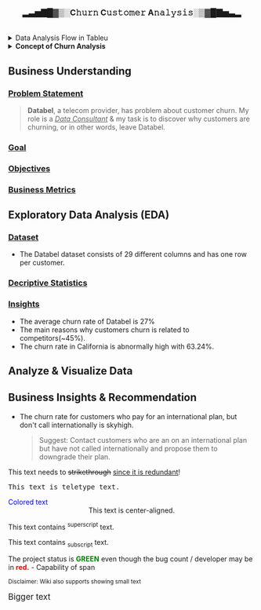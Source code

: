 <h3 align='center'> ▂▃▅▇█▓▒░C𝚑𝚞𝚛𝚗 C𝚞𝚜𝚝𝚘𝚖𝚎𝚛 A𝚗𝚊𝚕𝚢𝚜𝚒𝚜░▒▓█▇▅▃▂</h3>
<br>
<details><summary>Data Analysis Flow in Tableu</summary>
  
<p align="center"><img src="https://github.com/Data-Portofolio/churn-customer-analysis/assets/133883292/afcae735-4e0a-434c-8d49-8fd9ac05601b"></p>

##### 1. Data Check: to make sure the data you received makes sense and it is ready to work with. 
Example:
  - check for duplicate values or 
  - missing values, and 
  - do a sense check with other internal data sources.
    
##### 2. Data Exploration: This is the time where you need to ask yourself different questions to explore the data. 
An example question could be:
  - Does an increase in revenue also lead to an increase in profit?
  - You'll also build your first visualization in this step.
    
##### 3. Analyze & Visualize Data: It's key to choose the right visualization to convey a message. 
  - This step also enables you to dig deeper into certain topics to make sure you don't miss any insights.
    
##### 4. Dasboarding 
  - Combine the visualizations

##### 5. Communicate the insights with stakeholders
</details>

<details><summary><b>Concept of Churn Analysis</b></summary>
> **`Churn Analysis`** merupakan proses memahami dan menganalisis tingkat pelanggan yang meninggalkan atau berhenti menggunakan produk atau layanan perusahaan dalam suatu periode waktu tertentu. Analisis churn bertujuan untuk mengidentifikasi penyebab dan faktor-faktor yang berkontribusi terhadap kehilangan pelanggan, serta mengembangkan strategi untuk mengurangi tingkat churn. Dalam konteks telekomunikasi, churn mengindikasikan pelanggan yang beralih ke penyedia layanan lain atau berhenti menggunakan layanan telekomunikasi.
<br>
  
**Churn Rate:**
   - Churn Rate adalah metrik yang mengukur persentase pelanggan yang meninggalkan layanan perusahaan dalam suatu periode waktu, biasanya dihitung per bulan atau per tahun.
   - Formula Churn Rate:
     `(Jumlah pelanggan yang meninggalkan layanan / Total pelanggan awal) x 100%`

**Faktor-faktor yang Mempengaruhi Churn:**
   - Kualitas Layanan: Pelanggan cenderung meninggalkan jika kualitas layanan tidak memenuhi harapan.
   - Harga: Penyesuaian harga yang tidak sesuai dapat menjadi penyebab pelanggan beralih.
   - Layanan Pelanggan: Pelayanan pelanggan yang buruk dapat memicu keputusan pelanggan untuk meninggalkan perusahaan.
   - Persaingan: Keberadaan penyedia layanan alternatif yang lebih menarik dapat mempengaruhi churn rate.

**Dampak Churn pada Perusahaan:**
   - Penurunan Pendapatan: Kehilangan pelanggan berarti penurunan pendapatan dari abonemen atau penggunaan layanan.
   - Biaya Akuisisi Pelanggan: Meningkatnya biaya untuk mendapatkan pelanggan baru guna menggantikan yang telah meninggalkan.
   - Reputasi Perusahaan: Churn yang tinggi dapat merusak reputasi perusahaan di pasar.

**Strategi Mengurangi Churn:**
   - Peningkatan Kualitas Layanan: Memastikan bahwa layanan yang disediakan memenuhi atau bahkan melebihi harapan pelanggan.
   - Program Loyalty: Menyusun program yang memberikan insentif kepada pelanggan setia.
   - Analisis Data: Menggunakan data untuk mengidentifikasi pola churn dan mengambil tindakan pencegahan.

**Pemantauan dan Evaluasi Churn Rate:**
   - Pemantauan Rutin: Melakukan pemantauan secara rutin terhadap Churn Rate untuk mengidentifikasi tren dan pola.
   - Evaluasi Penyebab: Menganalisis penyebab churn untuk memahami faktor-faktor yang berkontribusi.


![image](https://github.com/Data-Portofolio/churn-customer-analysis/assets/133883292/dd641b53-3da4-4afb-90d4-284bda20084f)
 
<details><summary>More Explanation...</summary>
  
### Konsep Leaky Bucket Problem

Anda dapat membandingkan `churn` dengan `Leaky Bucket Problem`. Anda dapat mengisi ember dengan lebih banyak air (atau pelanggan baru dalam hal ini), tetapi pendapatan keseluruhan Anda tidak akan meningkat jika pelanggan yang sudah ada meninggalkan perusahaan Anda. Lebih mudah untuk mempertahankan pelanggan daripada menarik pelanggan baru, jadi untuk banyak perusahaan, mengurangi churn menjadi prioritas.

>Leaky Bucket Problem merujuk pada suatu model atau analogi yang digunakan untuk menggambarkan cara mengelola data atau permintaan yang masuk ke suatu sistem dengan tingkat yang >berbeda-beda. Dalam konteks churn customer, leaky bucket dapat diartikan sebagai strategi untuk menjaga keberlanjutan dan stabilitas pelanggan. Analogi ini menggambarkan bagaimana >perusahaan berusaha mempertahankan pelanggan sambil terus menarik pelanggan baru.

1. **Bucket (Ember):**
   - Ember dalam konteks ini dapat diartikan sebagai basis pelanggan perusahaan. Ini mencakup pelanggan yang telah ada dan berkontribusi pada pendapatan perusahaan.

2. **Leaky (Bocor):**
   - Kebocoran dalam ember mewakili churn, yaitu pelanggan yang meninggalkan layanan. Kebocoran terjadi ketika pelanggan beralih ke penyedia layanan lain atau berhenti menggunakan layanan perusahaan.

3. **Pendekatan Mengatasi Kebocoran:**
   - Perusahaan harus mencoba mengurangi tingkat kebocoran dengan meningkatkan kualitas layanan, menjaga harga yang bersaing, dan meningkatkan kepuasan pelanggan.

4. **Adding Water (Menambah Air):**
   - Menambah air ke dalam ember mewakili upaya untuk mendapatkan pelanggan baru. Perusahaan dapat fokus pada strategi pemasaran yang efektif dan penawaran layanan yang menarik untuk menarik pelanggan baru ke dalam basis mereka.

**"Keeping Customer Easier to Get New Customer, Reducing Churn is Priority for Many Companies":**

1. **Prioritas Mengurangi Churn:**
   - Perusahaan menyadari bahwa mempertahankan pelanggan yang sudah ada lebih cost-effective daripada mendapatkan pelanggan baru. Oleh karena itu, mengurangi churn menjadi prioritas karena dapat membantu perusahaan mempertahankan pendapatan yang sudah ada.

2. **Mudahnya Mempertahankan Pelanggan:**
   - Memastikan kepuasan pelanggan, memberikan layanan yang berkualitas, dan menawarkan insentif atau program loyalitas membuat pelanggan cenderung tetap setia. Mempertahankan pelanggan yang sudah puas seringkali lebih mudah daripada mendapatkan pelanggan baru.

3. **Penekanan pada Akuisisi Pelanggan Baru:**
   - Meskipun mempertahankan pelanggan penting, perusahaan juga harus fokus pada akuisisi pelanggan baru untuk memperluas basis pelanggannya. Ini melibatkan strategi pemasaran yang efektif, inovasi produk, dan penawaran yang menarik.

4. **Strategi Holistik:**
   - Strategi yang efektif melibatkan pendekatan holistik, termasuk memahami penyebab churn, memperbaiki masalah yang mungkin timbul, dan secara aktif berusaha memahami dan memenuhi kebutuhan pelanggan.

Dalam keseluruhan, strategi "leaky bucket" mencakup upaya untuk mengurangi kebocoran pelanggan (churn) sambil terus menarik pelanggan baru ke dalam basis perusahaan. Pemahaman mendalam tentang kebutuhan pelanggan dan upaya yang terus-menerus untuk meningkatkan layanan dapat membantu perusahaan mencapai keseimbangan yang baik antara mempertahankan pelanggan dan mendapatkan pelanggan baru.
</details> 
</details>

## Business Understanding

### [Problem Statement](#-problem-statement)
> **Databel**, a telecom provider, has problem about customer churn. My role is a <ins>_Data Consultant_</ins> & my task is to discover why customers are churning, or in other words, leave Databel.
  
### [Goal](#-goal)
### [Objectives](#-objectives)
### [Business Metrics](#-business-metrics)

## Exploratory Data Analysis (EDA)

### [Dataset](#-dataset) 
- The Databel dataset consists of 29 different columns and has one row per customer.
### [Decriptive Statistics](#-descriptive-statistics)
### [Insights](#-insights)
- The average churn rate of Databel is 27%
- The main reasons why customers churn is related to competitors(~45%).
- The churn rate in California is abnormally high with 63.24%.

## Analyze & Visualize Data

## Business Insights & Recommendation
- The churn rate for customers who pay for an international plan, but don't call internationally is skyhigh.
  
  > Suggest: Contact customers who are an on an international plan but have not called internationally and propose them to downgrade their plan.

<p>This text needs to <del>strikethrough</del> <ins>since it is redundant</ins>!</p>
<p><tt>This text is teletype text.</tt></p>
<font color="blue">Colored text</font>
<center>This text is center-aligned.</center>
<p>This text contains <sup>superscript</sup> text.</p>
<p>This text contains <sub>subscript</sub> text.</p>
<p>The project status is <span style="color:green;font-weight:bold">GREEN</span> even though the bug count / developer may be in <span style="color:red;font-weight:bold">red.</span> - Capability of span
<p><small>Disclaimer: Wiki also supports showing small text</small></p>
<p><big>Bigger text</big></p>
